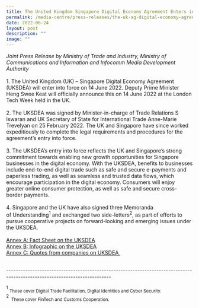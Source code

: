 ```yaml
---
title: The United Kingdom Singapore Digital Economy Agreement Enters into Force
permalink: /media-centre/press-releases/the-uk-sg-digital-economy-agreement-enters-into-force/
date: 2022-06-24
layout: post
description: ""
image: ""
---
```

<em>Joint Press Release by Ministry of Trade and Industry, Ministry of Communications and Information and Infocomm Media Development Authority<br>
</em><br>
1.<span style="white-space: pre;">		</span>The United Kingdom (UK) – Singapore Digital Economy Agreement (UKSDEA) will enter into force on 14 June 2022. Deputy Prime Minister Heng Swee Keat will officially announce this on 14 June 2022 at the London Tech Week held in the UK.&nbsp;<br>
&nbsp;<br>
2.<span style="white-space: pre;">		</span>The UKSDEA was signed by Minister-in-charge of Trade Relations S Iswaran and UK Secretary of State for International Trade Anne-Marie Trevelyan on 25 February 2022. The UK and Singapore have since worked expeditiously to complete the legal requirements and procedures for the agreement’s entry into force.&nbsp;&nbsp;<br>
&nbsp;<br>
3.<span style="white-space: pre;">		</span>The UKSDEA’s entry into force reflects the UK and Singapore’s strong commitment towards enabling new growth opportunities for Singapore businesses in the digital economy. With the UKSDEA, benefits to businesses include end-to-end digital trade such as safe and secure e-payments and paperless trading, as well as seamless and trusted data flows, which encourage participation in the digital economy. Consumers will enjoy greater online consumer protection, as well as safe and secure cross-border payments.&nbsp;<br>
&nbsp;<br>
4.<span style="white-space: pre;">		</span>Singapore and the UK have also signed three Memoranda of&nbsp;Understanding<sup>1</sup> and exchanged two side-letters<sup>2</sup>, as part of efforts to pursue cooperative projects on forward-looking and emerging issues under the UKSDEA.&nbsp;&nbsp;<br>
&nbsp;<br>
<a href="-/media/2F9D0DE3D7D44B0FA641BAA18FBB2086.ashx">Annex A: Fact Sheet on the UKSDEA</a>&nbsp;<br>
<a href="-/media/E6FFEECA7E1A45E7ADB1D808BBF5316A.ashx">Annex B: Infographic on the UKSDEA</a>&nbsp;<br>
<a href="-/media/D0F0AF0B472142F6B597FBA0362F7CF7.ashx">Annex C: Quotes from companies on UKSDEA&nbsp;</a><br>
<div>&nbsp;</div>
--------------------------------------------------------------------------------------------------------------------------
<p><sup>1</sup>&nbsp;<sub>These cover Digital Trade Facilitation, Digital Identities and Cyber Security.<br>
</sub><sup>2</sup><sub>&nbsp; These cover FinTech and Customs Cooperation.</sub></p>